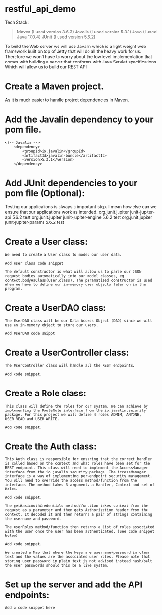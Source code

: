 # restful_api_demo

Tech Stack:
>Maven (I used version 3.6.3)
>Javalin (I used version 5.3.1)
>Java (I used Java 17.0.4)
>JUnit (I used version 5.6.2)

To build the Web server we will use Javalin which is a light weight web framework built on top of Jetty that will do all the heavy work for us. Therefore we won't have to worry about the low level implementation that comes with building a server that conforms with Java Servlet specifications. Which will allow us to build our REST API

# Create a Maven project. 
As it is much easier to handle project dependencies in Maven.

# Add the Javalin dependency to your pom file.
    <!-- Javalin -->
        <dependency>
            <groupId>io.javalin</groupId>
            <artifactId>javalin-bundle</artifactId>
            <version>5.3.1</version>
        </dependency>

# Add JUnit dependencies to your pom file (Optional):
Testing our applications is always a important step. I mean how else can we ensure that our applications work as intended.
    <!-- Testing dependencies-->
        <dependency>
            <groupId>org.junit.jupiter</groupId>
            <artifactId>junit-jupiter-api</artifactId>
            <version>5.6.2</version>
            <scope>test</scope>
        </dependency>
        <dependency>
            <groupId>org.junit.jupiter</groupId>
            <artifactId>junit-jupiter-engine</artifactId>
            <version>5.6.2</version>
            <scope>test</scope>
        </dependency>
        <dependency>
            <groupId>org.junit.jupiter</groupId>
            <artifactId>junit-jupiter-params</artifactId>
            <version>5.6.2</version>
            <scope>test</scope>
        </dependency>

# Create a User class:
    We need to create a User class to model our user data.

    Add user class code snippet

    The default constructor is what will allow us to parse our JSON request bodies automatically into our model classes, eg context.bodyAsClass(User.class). The paramatized constructor is used when we have to define our in-memory user objects later on in the program.

# Create a UserDAO class:
    The UserDAO class will be our Data Access Object (DAO) since we will use an in-memory object to store our users.

    Add UserDAO code snippt
# Create a UserController class:
    The UserController class will handle all the REST endpoints.

    Add code snippet.

# Create a Role class:
    This class will define the roles for our system. We can achieve by implementing the RouteRole interface from the io.javalin.security package. For this project we will define 4 roles ADMIM, ANYONE, USER_READ and USER_WRITE.

    Add code snippet.

# Create the Auth class:
    This Auth class is responsible for ensuring that the correct handler is called based on the context and what roles have been set for the REST endpoint. This class will need to implement the AccessManager interface from the io.javalin.security package. The AccessManager interface is a way of implementing per-endpoint security management. You will need to override the access method/function from the interface. The method takes 3 arguments a Handler, Context and set of Roles. 

    Add code snippet.

    The getBasicAuthCredentials method/function takes context from the request as a parameter and then gets Authorization header from the context. It decoded it and then returns a pair of strings containing the username and password.

    The userRoles method/function then returns a list of roles associated with the user once the user has been authenticated. (See code snippet below)

    Add code snippet.

    We created a Map that where the keys are username+password in clear text and the values are the associated user roles. Please note that storing user password in plain text is not advised instead hash/salt the user passwords should this be a live system.

# Set up the server and add the API endpoints:
    Add a code snippet here

